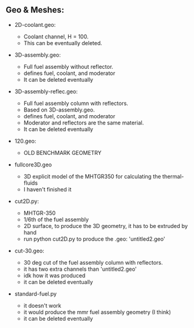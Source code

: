 Geo & Meshes:
-------------
* 2D-coolant.geo:
	- Coolant channel, H = 100.
	- This can be eventually deleted.

* 3D-assembly.geo:
	- Full fuel assembly without reflector.
	- defines fuel, coolant, and moderator
	- It can be deleted eventually

* 3D-assembly-reflec.geo:
	- Full fuel assembly column with reflectors.
	- Based on 3D-assembly.geo.
	- defines fuel, coolant, and moderator
	- Moderator and reflectors are the same material.
	- It can be deleted eventually

* 120.geo:
	- OLD BENCHMARK GEOMETRY

* fullcore3D.geo
	- 3D explicit model of the MHTGR350 for calculating the thermal-fluids
	- I haven't finished it

* cut2D.py:
	- MHTGR-350
	- 1/6th of the fuel assembly
	- 2D surface, to produce the 3D geometry, it has to be extruded by hand
	- run python cut2D.py to produce the .geo: 'untitled2.geo'

* cut-30.geo:
	- 30 deg cut of the fuel assembly column with reflectors. 
	- it has two extra channels than 'untitled2.geo'
	- idk how it was produced
	- it can be deleted eventually

* standard-fuel.py
	- it doesn't work
	- it would produce the mmr fuel assembly geometry (I think)
	- it can be deleted eventually
